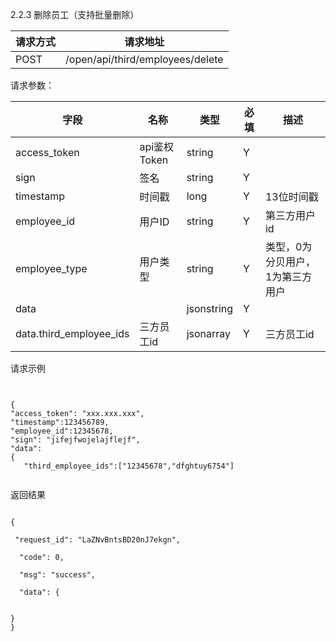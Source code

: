 2.2.3 删除员工（支持批量删除）

请求方式|请求地址
----|---
POST|/open/api/third/employees/delete


请求参数：

字段|名称|类型|必填|描述
-----|-----|----|----|----
access_token|api鉴权Token|string|Y|
sign|签名|string|Y||
timestamp|时间戳 |long|Y|13位时间戳
employee\_id| 用户ID|string|Y|第三方用户id
employee\_type| 用户类型|string|Y|类型，0为分贝用户，1为第三方用户
data || jsonstring |Y|
data.third\_employee\_ids| 三方员工id|jsonarray|Y| 三方员工id 
 

 
 请求示例
 
 
 ``` 


{
 "access_token": "xxx.xxx.xxx",
 "timestamp":123456789,
 "employee_id":12345678,
 "sign": "jifejfwojelajflejf",
 "data":{
	"third_employee_ids":["12345678","dfghtuy6754"]   
```

返回结果
```
{  
 "request_id": "LaZNvBntsBD20nJ7ekgn", 
  "code": 0,   
  "msg": "success",  
  "data": {   
     }
}

```
